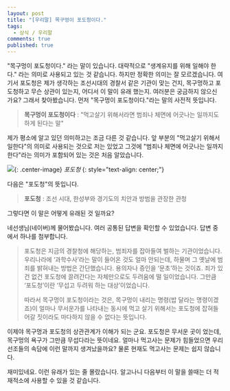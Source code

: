 ```yaml
---
layout: post
title: "[우리말] 목구멍이 포도청이다."
tags: 
  - 상식 / 우리말
comments: true
published: true
---
```


"목구멍이 포도청이다." 라는 말이 있습니다. 대략적으로 "생계유지를 위해 일해야 한다." 라는 의미로 사용되고 있는 것 같습니다. 하지만 정확한 의미는 잘 모르겠습니다. 여기서 포도청은 제가 생각하는 조선시대의 경찰서 같은 기관이 맞는 건지, 목구멍하고 포도청하고 무슨 상관이 있는지, 어디서 이 말이 유래 했는지. 여러분은 궁금하지 않으신 가요? 그래서 찾아봤습니다. 먼저 "목구멍이 포도청이다."라는 말의 사전적 뜻입니다.

> **목구멍이 포도청이다** : "먹고살기 위해서라면 범죄나 체면에 어긋나는 일까지도 하게 된다는 말"

제가 평소에 알고 있던 의미하고는 조금 다른 것 같습니다. 앞 부분의 "먹고살기 위해서 일한다"의 의미로 사용되는 것으로 저는 있었고 그것에 "범죄나 체면에 어긋나는 일까지 한다"라는 의미가 포함되어 있는 것은 처음 알았습니다.


![](https://lh3.googleusercontent.com/22t4iXDqYU8dw6PQt3RVtx-blNlBN26asTeUP9IAzR3AQtX-VcBPud-WNx2rIi-lQyVA9T3CFEd1a4PsxPc=w1000-no-tmp.jpg){: .center-image}
*포도청*
{: style="text-align: center;"}

다음은 "포도청"의 뜻입니다.

> **포도청** : 조선 시대, 한성부와 경기도의 치안과 방범을 관장한 관청

그렇다면 이 말은 어떻게 유래된 것 일까요?

네선생님(네이버)께 물어봤습니다. 여러 공통된 답변을 확인할 수 있었습니다.  답변 중에서 하나를 첨부합니다.

>포도청은 지금의 경찰청에 해당하는, 범죄자를 잡아들여 벌하는 기관이었습니다. 우리나라에 ‘과학수사’라는 말이 들어온 것도 얼마 안되는데, 하물며 그 옛날에 범죄를 밝혀내는 방법은 간단했습니다. 용의자나 증인을 ‘문초’하는 것이죠. 죄가 있건 없건 포도청에 끌려간다는 자체만으로도 두려움에 떨 일이었습니다. 그만큼 ‘포도청’이란 ‘무섭고 두려워 하는 대상’이었습니다.
>
>따라서 목구멍이 포도청이라는 것은, 목구멍이 내리는 명령(밥 달라는 명령이겠죠)이 얼마나 무서운가를 나타내는 동시에 먹고 살기 위해서는 포도청에 잡혀들어갈 짓이라도 마다하지 않을 수 없다는 뜻입니다.

이제야 목구멍과 포도청의 상관관계가 이해가 되는 군요. 포도청은 무서운 곳이 었는데, 목구멍의 욕구가 그만큼 무섭다라는 뜻이네요. 얼마나 먹고사는 문제가 힘들었으면 우리 선조들의 속담에 이런 말까지 생겨났을까요? 물론 현재도 먹고사는 문제는 쉽지 않습니다.

재미있네요. 이런 유래가 있는 줄 몰랐습니다. 알고나니 다음부터 이 말을 쓸때는 더 적재적소에 사용할 수 있을 것 같습니다.